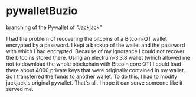 # pywalletBuzio
 branching of the Pywallet of "Jackjack"

I had the problem of recovering the bitcoins of a Bitcoin-QT wallet encrypted by a password.
I kept a backup of the wallet and the password with which I had encrypted.
Because of my ignorance I could not recover the bitcoins stored there.
Using an electrum-3.3.8 wallet (which allowed me not to download the whole blockchain with Bitcoin core QT) I could load there about 4000 private keys that were originally contained in my wallet. So I transferred the funds to another wallet. To do this, I had to modify jackjack's original pywallet. That's all. I hope it can serve someone like it served me.
